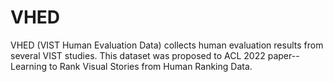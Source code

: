 # VHED
VHED (VIST Human Evaluation Data) collects human evaluation results from several VIST studies. This dataset was proposed to ACL 2022 paper--Learning to Rank Visual Stories from Human Ranking Data.
